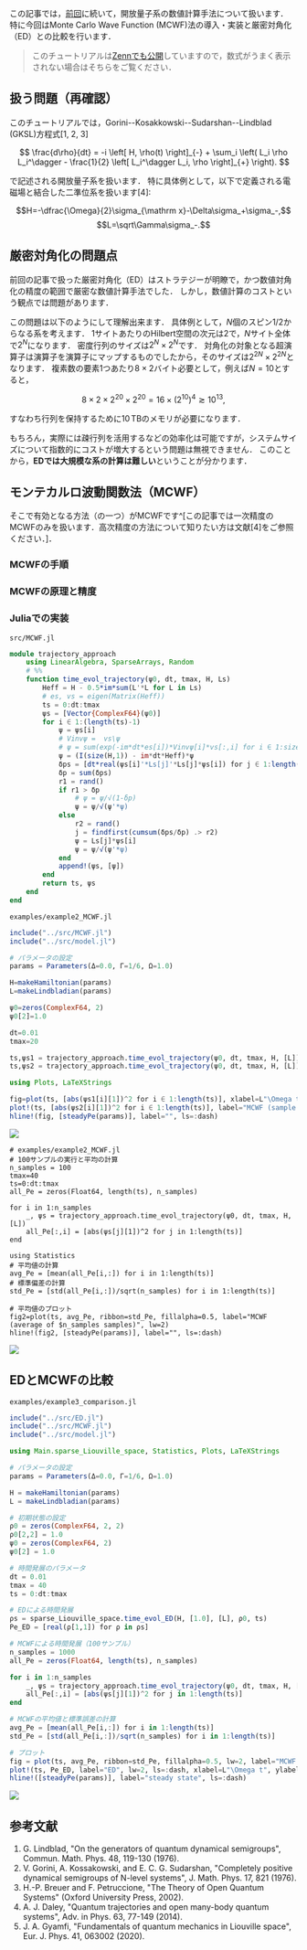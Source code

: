 この記事では，[前回](https://zenn.dev/hiromu_ushihara/articles/db67c435b9b95b)に続いて，開放量子系の数値計算手法について扱います．
特に今回はMonte Carlo Wave Function (MCWF)法の導入・実装と厳密対角化（ED）との比較を行います．

> このチュートリアルは[Zennでも公開](https://zenn.dev/hiromu_ushihara/articles/c6ef07f16666ee)していますので，数式がうまく表示されない場合はそちらをご覧ください．



## 扱う問題（再確認）

このチュートリアルでは，Gorini--Kosakkowski--Sudarshan--Lindblad (GKSL)方程式[1, 2, 3]

$$
\frac{d\rho}{dt} = -i \left[ H, \rho(t) \right]_{-} + \sum_i \left( L_i \rho L_i^\dagger - \frac{1}{2} \left[ L_i^\dagger L_i, \rho \right]_{+} \right).
$$

で記述される開放量子系を扱います．
特に具体例として，以下で定義される電磁場と結合した二準位系を扱います[4]:

$$H=-\dfrac{\Omega}{2}\sigma_{\mathrm x}-\Delta\sigma_+\sigma_-,$$
$$L=\sqrt\Gamma\sigma_-.$$

## 厳密対角化の問題点

前回の記事で扱った厳密対角化（ED）はストラテジーが明瞭で，かつ数値対角化の精度の範囲で厳密な数値計算手法でした．
しかし，数値計算のコストという観点では問題があります．

この問題は以下のようにして理解出来ます．
具体例として，$N$個のスピン$1/2$からなる系を考えます．
$1$サイトあたりのHilbert空間の次元は$2$で，$N$サイト全体で$2^N$になります．
密度行列のサイズは$2^{N}\times2^N$です．
対角化の対象となる超演算子は演算子を演算子にマップするものでしたから，そのサイズは$2^{2N}\times 2^{2N}$となります．
複素数の要素$1$つあたり$8\times2$バイト必要として，例えば$N=10$とすると，

$$8\times2\times2^{20}\times2^{20}=16\times(2^{10})^4\gtrsim10^{13},$$

すなわち行列を保持するために$10\,\mathrm{TB}$のメモリが必要になります．

もちろん，実際には疎行列を活用するなどの効率化は可能ですが，システムサイズについて指数的にコストが増大するという問題は無視できません．
このことから，**EDでは大規模な系の計算は難しい**ということが分かります．

## モンテカルロ波動関数法（MCWF）

そこで有効となる方法（の一つ）がMCWFです^[この記事では一次精度のMCWFのみを扱います．高次精度の方法について知りたい方は文献[4]をご参照ください．]．

### MCWFの手順


### MCWFの原理と精度



### Juliaでの実装

`src/MCWF.jl`

```julia
module trajectory_approach
    using LinearAlgebra, SparseArrays, Random
    # %%
    function time_evol_trajectory(ψ0, dt, tmax, H, Ls)
        Heff = H - 0.5*im*sum(L'*L for L in Ls)
        # es, vs = eigen(Matrix(Heff))
        ts = 0:dt:tmax
        ψs = [Vector{ComplexF64}(ψ0)]
        for i ∈ 1:(length(ts)-1)
            ψ = ψs[i]
            # Vinvψ =  vs\ψ
            # ψ = sum(exp(-im*dt*es[i])*Vinvψ[i]*vs[:,i] for i ∈ 1:size(vs,2))
            ψ = (I(size(H,1)) - im*dt*Heff)*ψ
            δps = [dt*real(ψs[i]'*Ls[j]'*Ls[j]*ψs[i]) for j ∈ 1:length(Ls)]
            δp = sum(δps)
            r1 = rand()
            if r1 > δp
                # ψ = ψ/√(1-δp)
                ψ = ψ/√(ψ'*ψ)
            else
                r2 = rand()
                j = findfirst(cumsum(δps/δp) .> r2)
                ψ = Ls[j]*ψs[i]
                ψ = ψ/√(ψ'*ψ)
            end
            append!(ψs, [ψ])
        end
        return ts, ψs
    end  
end
```

`examples/example2_MCWF.jl`

```julia
include("../src/MCWF.jl")
include("../src/model.jl")

# パラメータの設定
params = Parameters(Δ=0.0, Γ=1/6, Ω=1.0)

H=makeHamiltonian(params)
L=makeLindbladian(params)

ψ0=zeros(ComplexF64, 2)
ψ0[2]=1.0

dt=0.01
tmax=20

ts,ψs1 = trajectory_approach.time_evol_trajectory(ψ0, dt, tmax, H, [L])
ts,ψs2 = trajectory_approach.time_evol_trajectory(ψ0, dt, tmax, H, [L])

using Plots, LaTeXStrings

fig=plot(ts, [abs(ψs1[i][1])^2 for i ∈ 1:length(ts)], xlabel=L"\Omega t", ylabel=L"P_{\mathrm{e}}", label="MCWF (sample 1)", ylims=(0,1), lw=2)
plot!(ts, [abs(ψs2[i][1])^2 for i ∈ 1:length(ts)], label="MCWF (sample 2)", ylims=(0,1), lw=2)
hline!(fig, [steadyPe(params)], label="", ls=:dash)
```
![](https://storage.googleapis.com/zenn-user-upload/f2a2539f23da-20250529.png)


```
# examples/example2_MCWF.jl
# 100サンプルの実行と平均の計算
n_samples = 100
tmax=40
ts=0:dt:tmax
all_Pe = zeros(Float64, length(ts), n_samples)

for i in 1:n_samples
    _, ψs = trajectory_approach.time_evol_trajectory(ψ0, dt, tmax, H, [L])
    all_Pe[:,i] = [abs(ψs[j][1])^2 for j in 1:length(ts)]
end

using Statistics
# 平均値の計算
avg_Pe = [mean(all_Pe[i,:]) for i in 1:length(ts)]
# 標準偏差の計算
std_Pe = [std(all_Pe[i,:])/sqrt(n_samples) for i in 1:length(ts)]

# 平均値のプロット
fig2=plot(ts, avg_Pe, ribbon=std_Pe, fillalpha=0.5, label="MCWF (average of $n_samples samples)", lw=2)
hline!(fig2, [steadyPe(params)], label="", ls=:dash)
```

![](https://storage.googleapis.com/zenn-user-upload/36dd0035db02-20250529.png)

## EDとMCWFの比較

`examples/example3_comparison.jl`

```julia
include("../src/ED.jl")
include("../src/MCWF.jl")
include("../src/model.jl")

using Main.sparse_Liouville_space, Statistics, Plots, LaTeXStrings

# パラメータの設定
params = Parameters(Δ=0.0, Γ=1/6, Ω=1.0)

H = makeHamiltonian(params)
L = makeLindbladian(params)

# 初期状態の設定
ρ0 = zeros(ComplexF64, 2, 2)
ρ0[2,2] = 1.0
ψ0 = zeros(ComplexF64, 2)
ψ0[2] = 1.0

# 時間発展のパラメータ
dt = 0.01
tmax = 40
ts = 0:dt:tmax

# EDによる時間発展
ρs = sparse_Liouville_space.time_evol_ED(H, [1.0], [L], ρ0, ts)
Pe_ED = [real(ρ[1,1]) for ρ in ρs]

# MCWFによる時間発展（100サンプル）
n_samples = 1000
all_Pe = zeros(Float64, length(ts), n_samples)

for i in 1:n_samples
    _, ψs = trajectory_approach.time_evol_trajectory(ψ0, dt, tmax, H, [L])
    all_Pe[:,i] = [abs(ψs[j][1])^2 for j in 1:length(ts)]
end

# MCWFの平均値と標準誤差の計算
avg_Pe = [mean(all_Pe[i,:]) for i in 1:length(ts)]
std_Pe = [std(all_Pe[i,:])/sqrt(n_samples) for i in 1:length(ts)]

# プロット
fig = plot(ts, avg_Pe, ribbon=std_Pe, fillalpha=0.5, lw=2, label="MCWF ($n_samples samples)")
plot!(ts, Pe_ED, label="ED", lw=2, ls=:dash, xlabel=L"\Omega t", ylabel=L"P_{\mathrm{e}}")
hline!([steadyPe(params)], label="steady state", ls=:dash)
```

![](https://storage.googleapis.com/zenn-user-upload/45b058005a2c-20250529.png)



## 参考文献
1. G. Lindblad, "On the generators of quantum dynamical semigroups", Commun. Math. Phys. 48, 119-130 (1976).
2. V. Gorini, A. Kossakowski, and E. C. G. Sudarshan, "Completely positive dynamical semigroups of N-level systems", J. Math. Phys. 17, 821 (1976).
3. H.-P. Breuer and F. Petruccione, "The Theory of Open Quantum Systems" (Oxford University Press, 2002).
4. A. J. Daley, "Quantum trajectories and open many-body quantum systems", Adv. in Phys. 63, 77-149 (2014).
5. J. A. Gyamfi, "Fundamentals of quantum mechanics in Liouville space", Eur. J. Phys. 41, 063002 (2020).
